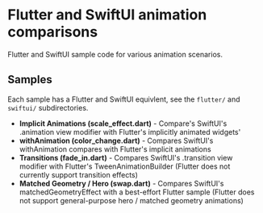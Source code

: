 # Flutter and SwiftUI animation comparisons

Flutter and SwiftUI sample code for various animation scenarios.

## Samples
Each sample has a Flutter and SwiftUI equivlent, see the `flutter/` and `swiftui/` subdirectories.

* **Implicit Animations (scale_effect.dart)** - Compare's SwiftUI's .animation view modifier with Flutter's implicitly animated widgets'
* **withAnimation (color_change.dart)** - Compares SwiftUI's withAnimation compares with Flutter's implicit animations
* **Transitions (fade_in.dart)** - Compares SwiftUI's .transition view modifier with Flutter's TweenAnimationBuilder (Flutter does not currently support transition effects)
* **Matched Geometry / Hero (swap.dart)** - Compares SwiftUI's matchedGeometryEffect with a best-effort Flutter sample (Flutter does not support general-purpose hero / matched geometry animations)
